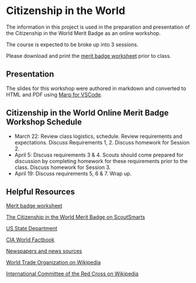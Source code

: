 # Citizenship in the World

The information in this project is used in the preparation and presentation of the Citizenship in the World Merit Badge as an online workshop.

The course is expected to be broke up into 3 sessions.

Please download  and print the [merit badge worksheet](http://usscouts.org/usscouts/mb/mb004.asp) prior to class.

## Presentation

The slides for this workshop were authored in markdown and converted to HTML and PDF using [Marp for VSCode](https://github.com/marp-team/marp-vscode).

## Citizenship in the World Online Merit Badge Workshop Schedule

- March 22: Review class logistics, schedule. Review requirements and expectations. Discuss Requirements 1, 2. Discuss homework for Session 2.
- April 5:  Discuss requirements 3 & 4. Scouts should come prepared for discussion by completing homework for these requirements prior to the class. Discuss homework for Session 3.
- April 19: Discuss requirements 5, 6 & 7. Wrap up.

## Helpful Resources

[Merit badge worksheet](http://usscouts.org/usscouts/mb/mb004.asp)

[The Citizenship in the World Merit Badge on ScoutSmarts](https://scoutsmarts.com/citizenship-in-the-world-merit-badge-guide/)

[US State Department](https://www.state.gov/)

[CIA World Factbook](https://www.cia.gov/library/publications/resources/the-world-factbook/)

[Newspapers and news sources](https://utas.libguides.com/c.php?g=498335&p=3412521)

[World Trade Organization on Wikipedia](https://en.wikipedia.org/wiki/World_Trade_Organization)

[International Committee of the Red Cross on Wikipedia](https://en.wikipedia.org/wiki/International_Committee_of_the_Red_Cross#Characteristics)
